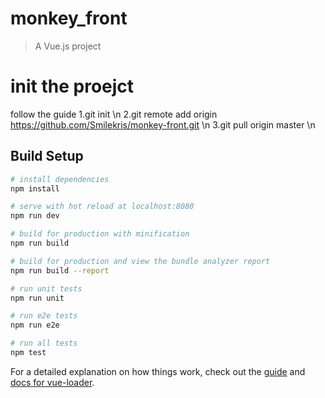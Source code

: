 # monkey_front

> A Vue.js project

# init the proejct

follow the guide
1.git init \n
2.git remote add origin https://github.com/Smilekris/monkey-front.git \n
3.git pull origin master \n

## Build Setup

``` bash
# install dependencies
npm install

# serve with hot reload at localhost:8080
npm run dev

# build for production with minification
npm run build

# build for production and view the bundle analyzer report
npm run build --report

# run unit tests
npm run unit

# run e2e tests
npm run e2e

# run all tests
npm test
```

For a detailed explanation on how things work, check out the [guide](http://vuejs-templates.github.io/webpack/) and [docs for vue-loader](http://vuejs.github.io/vue-loader).
